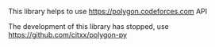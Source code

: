 This library helps to use https://polygon.codeforces.com API
 
The development of this library has stopped, use https://github.com/citxx/polygon-py
